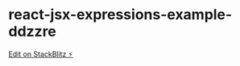 # react-jsx-expressions-example-ddzzre

[Edit on StackBlitz ⚡️](https://stackblitz.com/edit/react-jsx-expressions-example-ddzzre)